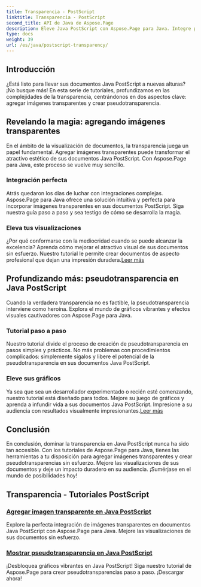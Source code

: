 ```yaml
---
title: Transparencia - PostScript
linktitle: Transparencia - PostScript
second_title: API de Java de Aspose.Page
description: Eleve Java PostScript con Aspose.Page para Java. Integre perfectamente imágenes transparentes y cree pseudotransparencias vibrantes para visualizaciones cautivadoras.
type: docs
weight: 39
url: /es/java/postscript-transparency/
---
```

## Introducción

¿Está listo para llevar sus documentos Java PostScript a nuevas alturas? ¡No busque más! En esta serie de tutoriales, profundizamos en las complejidades de la transparencia, centrándonos en dos aspectos clave: agregar imágenes transparentes y crear pseudotransparencia.

## Revelando la magia: agregando imágenes transparentes
En el ámbito de la visualización de documentos, la transparencia juega un papel fundamental. Agregar imágenes transparentes puede transformar el atractivo estético de sus documentos Java PostScript. Con Aspose.Page para Java, este proceso se vuelve muy sencillo.

### Integración perfecta
Atrás quedaron los días de luchar con integraciones complejas. Aspose.Page para Java ofrece una solución intuitiva y perfecta para incorporar imágenes transparentes en sus documentos PostScript. Siga nuestra guía paso a paso y sea testigo de cómo se desarrolla la magia. 

### Eleva tus visualizaciones
 ¿Por qué conformarse con la mediocridad cuando se puede alcanzar la excelencia? Aprenda cómo mejorar el atractivo visual de sus documentos sin esfuerzo. Nuestro tutorial le permite crear documentos de aspecto profesional que dejan una impresión duradera.[Leer más](./add-transparent-image/)

## Profundizando más: pseudotransparencia en Java PostScript
Cuando la verdadera transparencia no es factible, la pseudotransparencia interviene como heroína. Explora el mundo de gráficos vibrantes y efectos visuales cautivadores con Aspose.Page para Java.

### Tutorial paso a paso
Nuestro tutorial divide el proceso de creación de pseudotransparencia en pasos simples y prácticos. No más problemas con procedimientos complicados: simplemente sígalos y libere el potencial de la pseudotransparencia en sus documentos Java PostScript.

### Eleve sus gráficos
 Ya sea que sea un desarrollador experimentado o recién esté comenzando, nuestro tutorial está diseñado para todos. Mejore su juego de gráficos y aprenda a infundir vida a sus documentos Java PostScript. Impresione a su audiencia con resultados visualmente impresionantes.[Leer más](./show-pseudo-transparency/)

## Conclusión
En conclusión, dominar la transparencia en Java PostScript nunca ha sido tan accesible. Con los tutoriales de Aspose.Page para Java, tienes las herramientas a tu disposición para agregar imágenes transparentes y crear pseudotransparencias sin esfuerzo. Mejore las visualizaciones de sus documentos y deje un impacto duradero en su audiencia. ¡Sumérjase en el mundo de posibilidades hoy!
## Transparencia - Tutoriales PostScript
### [Agregar imagen transparente en Java PostScript](./add-transparent-image/)
Explore la perfecta integración de imágenes transparentes en documentos Java PostScript con Aspose.Page para Java. Mejore las visualizaciones de sus documentos sin esfuerzo.
### [Mostrar pseudotransparencia en Java PostScript](./show-pseudo-transparency/)
¡Desbloquea gráficos vibrantes en Java PostScript! Siga nuestro tutorial de Aspose.Page para crear pseudotransparencias paso a paso. ¡Descargar ahora!
